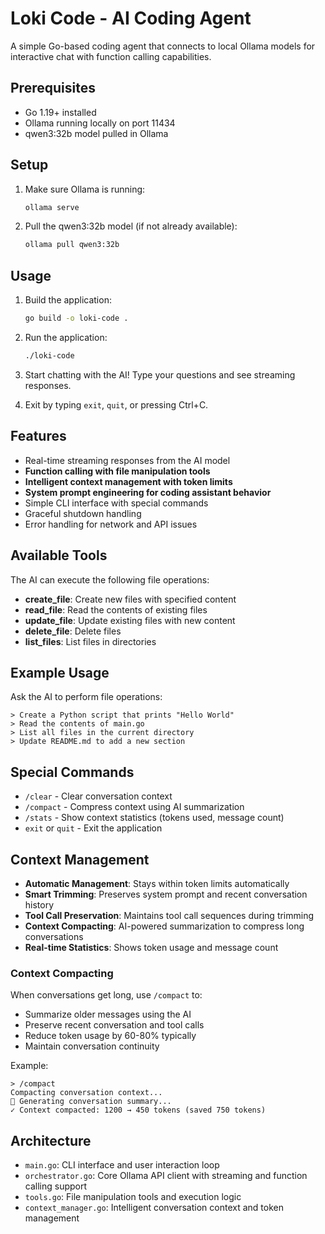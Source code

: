 # Loki Code - AI Coding Agent

A simple Go-based coding agent that connects to local Ollama models for interactive chat with function calling capabilities.

## Prerequisites

- Go 1.19+ installed
- Ollama running locally on port 11434
- qwen3:32b model pulled in Ollama

## Setup

1. Make sure Ollama is running:
   ```bash
   ollama serve
   ```

2. Pull the qwen3:32b model (if not already available):
   ```bash
   ollama pull qwen3:32b
   ```

## Usage

1. Build the application:
   ```bash
   go build -o loki-code .
   ```

2. Run the application:
   ```bash
   ./loki-code
   ```

3. Start chatting with the AI! Type your questions and see streaming responses.

4. Exit by typing `exit`, `quit`, or pressing Ctrl+C.

## Features

- Real-time streaming responses from the AI model
- **Function calling with file manipulation tools**
- **Intelligent context management with token limits**
- **System prompt engineering for coding assistant behavior**
- Simple CLI interface with special commands
- Graceful shutdown handling
- Error handling for network and API issues

## Available Tools

The AI can execute the following file operations:

- **create_file**: Create new files with specified content
- **read_file**: Read the contents of existing files
- **update_file**: Update existing files with new content
- **delete_file**: Delete files
- **list_files**: List files in directories

## Example Usage

Ask the AI to perform file operations:

```
> Create a Python script that prints "Hello World"
> Read the contents of main.go
> List all files in the current directory
> Update README.md to add a new section
```

## Special Commands

- `/clear` - Clear conversation context
- `/compact` - Compress context using AI summarization
- `/stats` - Show context statistics (tokens used, message count)
- `exit` or `quit` - Exit the application

## Context Management

- **Automatic Management**: Stays within token limits automatically
- **Smart Trimming**: Preserves system prompt and recent conversation history
- **Tool Call Preservation**: Maintains tool call sequences during trimming
- **Context Compacting**: AI-powered summarization to compress long conversations
- **Real-time Statistics**: Shows token usage and message count

### Context Compacting

When conversations get long, use `/compact` to:
- Summarize older messages using the AI
- Preserve recent conversation and tool calls
- Reduce token usage by 60-80% typically
- Maintain conversation continuity

Example:
```
> /compact
Compacting conversation context...
🔄 Generating conversation summary...
✓ Context compacted: 1200 → 450 tokens (saved 750 tokens)
```

## Architecture

- `main.go`: CLI interface and user interaction loop
- `orchestrator.go`: Core Ollama API client with streaming and function calling support
- `tools.go`: File manipulation tools and execution logic
- `context_manager.go`: Intelligent conversation context and token management